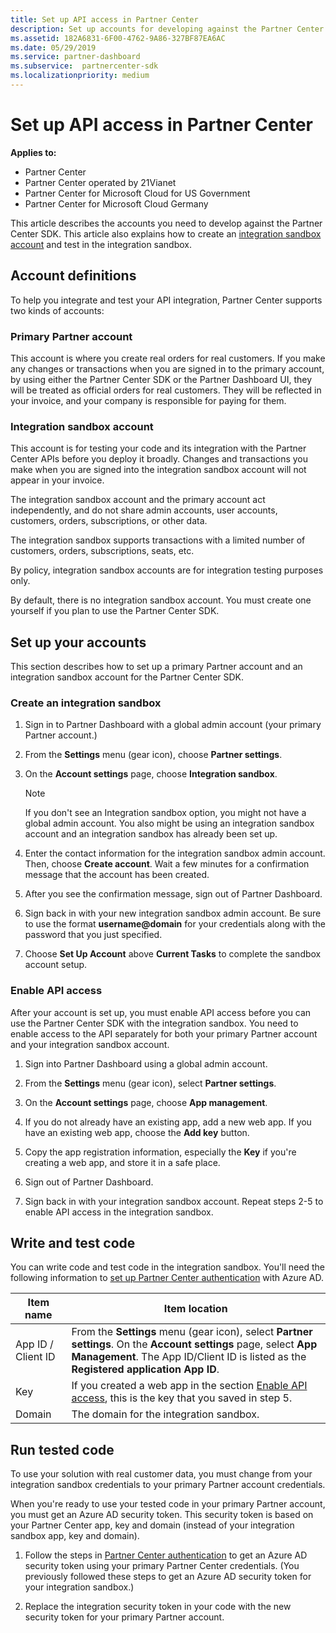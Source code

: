 ```yaml
---
title: Set up API access in Partner Center
description: Set up accounts for developing against the Partner Center SDK and test in the integration sandbox.
ms.assetid: 182A6831-6F00-4762-9A86-327BF87EA6AC
ms.date: 05/29/2019
ms.service: partner-dashboard
ms.subservice:  partnercenter-sdk
ms.localizationpriority: medium
---
```


# Set up API access in Partner Center

**Applies to:**

- Partner Center
- Partner Center operated by 21Vianet
- Partner Center for Microsoft Cloud for US Government
- Partner Center for Microsoft Cloud Germany

This article describes the accounts you need to develop against the Partner Center SDK. This article also explains how to create an [integration sandbox account](#integration-sandbox-account) and test in the integration sandbox.

## Account definitions

To help you integrate and test your API integration, Partner Center supports two kinds of accounts:

### Primary Partner account

This account is where you create real orders for real customers. If you make any changes or transactions when you are signed in to the primary account, by using either the Partner Center SDK or the Partner Dashboard UI, they will be treated as official orders for real customers. They will be reflected in your invoice, and your company is responsible for paying for them.

### Integration sandbox account

This account is for testing your code and its integration with the Partner Center APIs before you deploy it broadly. Changes and transactions you make when you are signed into the integration sandbox account will not appear in your invoice.

The integration sandbox account and the primary account act independently, and do not share admin accounts, user accounts, customers, orders, subscriptions, or other data.

The integration sandbox supports transactions with a limited number of customers, orders, subscriptions, seats, etc.

By policy, integration sandbox accounts are for integration testing purposes only.

By default, there is no integration sandbox account. You must create one yourself if you plan to use the Partner Center SDK.

## Set up your accounts

This section describes how to set up a primary Partner account and an integration sandbox account for the Partner Center SDK.

### Create an integration sandbox

1. Sign in to Partner Dashboard with a global admin account (your primary Partner account.)

2. From the **Settings** menu (gear icon), choose **Partner settings**.

3. On the **Account settings** page, choose **Integration sandbox**.

    >[!NOTE]
    >If you don't see an Integration sandbox option, you might not have a global admin account. You also might be using an integration sandbox account and an integration sandbox has already been set up.

4. Enter the contact information for the integration sandbox admin account. Then, choose **Create account**. Wait a few minutes for a confirmation message that the account has been created.

5. After you see the confirmation message, sign out of Partner Dashboard.

6. Sign back in with your new integration sandbox admin account. Be sure to use the format **username@domain** for your credentials along with the password that you just specified.

7. Choose **Set Up Account** above **Current Tasks** to complete the sandbox account setup.

### Enable API access

After your account is set up, you must enable API access before you can use the Partner Center SDK with the integration sandbox. You need to enable access to the API separately for both your primary Partner account and your integration sandbox account.

1. Sign into Partner Dashboard using a global admin account.

2. From the **Settings** menu (gear icon), select **Partner settings**.

3. On the **Account settings** page, choose **App management**.

4. If you do not already have an existing app, add a new web app. If you have an existing web app, choose the **Add key** button.

5. Copy the app registration information, especially the **Key** if you're creating a web app, and store it in a safe place.

6. Sign out of Partner Dashboard.

7. Sign back in with your integration sandbox account. Repeat steps 2-5 to enable API access in the integration sandbox.

## Write and test code

You can write code and test code in the integration sandbox. You'll need the following information to [set up Partner Center authentication](partner-center-authentication.md) with Azure AD.

| Item name | Item location |
| --------- | ------------- |
| App ID / Client ID | From the **Settings** menu (gear icon), select **Partner settings**. On the **Account settings** page, select **App Management**. The App ID/Client ID is listed as the **Registered application App ID**. |
| Key | If you created a web app in the section [Enable API access](#enable-api-access), this is the key that you saved in step 5. |
| Domain | The domain for the integration sandbox. |

## Run tested code

To use your solution with real customer data, you must change from your integration sandbox credentials to your primary Partner account credentials.

When you're ready to use your tested code in your primary Partner account, you must get an Azure AD security token. This security token is based on your Partner Center app, key and domain (instead of your integration sandbox app, key and domain).

1. Follow the steps in [Partner Center authentication](partner-center-authentication.md) to get an Azure AD security token using your primary Partner Center credentials. (You previously followed these steps to get an Azure AD security token for your integration sandbox.)

2. Replace the integration security token in your code with the new security token for your primary Partner account.
